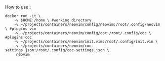How to use :

	docker run -it \
        -v $HOME:/home \ #working directory
        -v ~/projects/containers/neovim/config/neovim:/root/.config/neovim \ #plugins vim
        -v ~/projects/containers/neovim/config/coc:/root/.config/coc \ #plugins coc
        -v ~/projects/containers/neovim/init.vim:/root/.config/init.vim \
        -v ~/projects/containers/neovim/coc-settings.json:/root/.config/coc-settings.json \
         neovim

